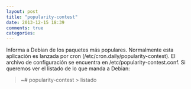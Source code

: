 ```yaml
---
layout: post
title: "popularity-contest"
date: 2013-12-15 18:39
comments: true
categories: 
---
```

Informa a Debian de los paquetes más populares. Normalmente esta aplicación es lanzada por cron (/etc/cron.daily/popularity-contest). El archivo de configuración se encuentra en /etc/popularity-contest.conf. Si queremos ver el listado de lo que manda a Debian:

>~# popularity-contest > listado

